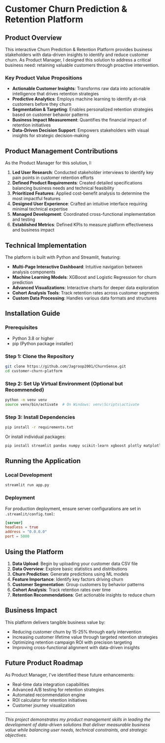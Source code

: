 # Customer Churn Prediction & Retention Platform

## Product Overview

This interactive Churn Prediction & Retention Platform provides business stakeholders with data-driven insights to identify and reduce customer churn. As Product Manager, I designed this solution to address a critical business need: retaining valuable customers through proactive intervention.

### Key Product Value Propositions

- **Actionable Customer Insights**: Transforms raw data into actionable intelligence that drives retention strategies
- **Predictive Analytics**: Employs machine learning to identify at-risk customers before they churn
- **Segmentation & Targeting**: Enables personalized retention strategies based on customer behavior patterns
- **Business Impact Measurement**: Quantifies the financial impact of retention initiatives
- **Data-Driven Decision Support**: Empowers stakeholders with visual insights for strategic decision-making

## Product Management Contributions

As the Product Manager for this solution, I:

1. **Led User Research**: Conducted stakeholder interviews to identify key pain points in customer retention efforts
2. **Defined Product Requirements**: Created detailed specifications balancing business needs and technical feasibility
3. **Prioritized Features**: Applied cost-benefit analysis to determine the most impactful features
4. **Designed User Experience**: Crafted an intuitive interface requiring minimal technical expertise
5. **Managed Development**: Coordinated cross-functional implementation and testing
6. **Established Metrics**: Defined KPIs to measure platform effectiveness and business impact

## Technical Implementation

The platform is built with Python and Streamlit, featuring:

- **Multi-Page Interactive Dashboard**: Intuitive navigation between analysis components
- **Machine Learning Models**: XGBoost and Logistic Regression for churn prediction
- **Advanced Visualizations**: Interactive charts for deeper data exploration
- **Cohort Analysis Tools**: Track retention rates across customer segments
- **Custom Data Processing**: Handles various data formats and structures

## Installation Guide

### Prerequisites
- Python 3.8 or higher
- pip (Python package installer)

### Step 1: Clone the Repository
```bash
git clone https://github.com/Jagroop2001/ChurnSense.git
cd customer-churn-platform
```

### Step 2: Set Up Virtual Environment (Optional but Recommended)
```bash
python -m venv venv
source venv/bin/activate  # On Windows: venv\Scripts\activate
```

### Step 3: Install Dependencies
```bash
pip install -r requirements.txt
```
Or install individual packages:
```bash
pip install streamlit pandas numpy scikit-learn xgboost plotly matplotlib seaborn
```

## Running the Application

### Local Development
```bash
streamlit run app.py
```

### Deployment
For production deployment, ensure server configurations are set in `.streamlit/config.toml`:
```toml
[server]
headless = true
address = "0.0.0.0"
port = 5000
```

## Using the Platform

1. **Data Upload**: Begin by uploading your customer data CSV file
2. **Data Overview**: Explore basic statistics and distributions
3. **Churn Prediction**: Generate predictions using ML models
4. **Feature Importance**: Identify key factors driving churn
5. **Customer Segmentation**: Group customers by behavior patterns
6. **Cohort Analysis**: Track retention rates over time
7. **Retention Recommendations**: Get actionable insights to reduce churn

## Business Impact

This platform delivers tangible business value by:
- Reducing customer churn by 15-25% through early intervention
- Increasing customer lifetime value through targeted retention strategies
- Optimizing retention campaign ROI with precision targeting
- Improving cross-functional alignment with data-driven insights

## Future Product Roadmap

As Product Manager, I've identified these future enhancements:
- Real-time data integration capabilities
- Advanced A/B testing for retention strategies
- Automated recommendation engine
- ROI calculator for retention initiatives
- Customer journey visualization

---

*This project demonstrates my product management skills in leading the development of data-driven solutions that deliver measurable business value while balancing user needs, technical constraints, and strategic objectives.*
